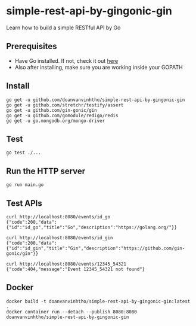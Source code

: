 # simple-rest-api-by-gingonic-gin
Learn how to build a simple RESTful API by Go

## Prerequisites
* Have Go installed. If not, check it out [here](https://golang.org/doc/install)
* Also after installing, make sure you are working inside your GOPATH

## Install
```
go get -u github.com/doanvanvinhtho/simple-rest-api-by-gingonic-gin
go get -u github.com/stretchr/testify/assert
go get -u github.com/gin-gonic/gin
go get -u github.com/gomodule/redigo/redis
go get -u go.mongodb.org/mongo-driver
```

## Test
```
go test ./...
```

## Run the HTTP server
```
go run main.go
```

## Test APIs
```
curl http://localhost:8080/events/id_go
{"code":200,"data":{"id":"id_go","title":"Go","description":"https://golang.org/"}}

curl http://localhost:8080/events/id_gin
{"code":200,"data":{"id":"id_gin","title":"Gin","description":"https://github.com/gin-gonic/gin"}}

curl http://localhost:8080/events/12345_54321
{"code":404,"message":"Event 12345_54321 not found"}
```

## Docker
```
docker build -t doanvanvinhtho/simple-rest-api-by-gingonic-gin:latest .
docker container run --detach --publish 8080:8080 doanvanvinhtho/simple-rest-api-by-gingonic-gin
```